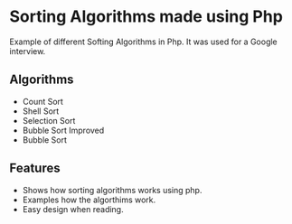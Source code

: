 Sorting Algorithms made using Php
==========

Example of different Softing Algorithms in Php. It was used for a Google interview.

Algorithms
--------
- Count Sort
- Shell Sort
- Selection Sort
- Bubble Sort Improved
- Bubble Sort

Features
--------
- Shows how sorting algorithms works using php.
- Examples how the algorthims work.
- Easy design when reading.

